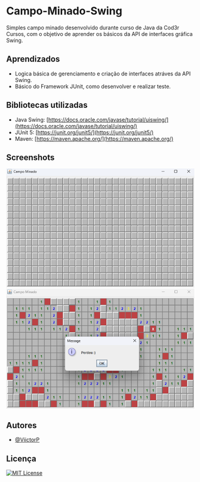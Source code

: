 
# Campo-Minado-Swing

Simples campo minado desenvolvido durante curso de Java da Cod3r Cursos, com o objetivo de aprender os básicos da API de interfaces gráfica Swing.


## Aprendizados

- Logica básica de gerenciamento e criação de interfaces atráves da API Swing.
- Básico do Framework JUnit, como desenvolver e realizar teste.
## Bibliotecas utilizadas

- Java Swing: [https://docs.oracle.com/javase/tutorial/uiswing/](https://docs.oracle.com/javase/tutorial/uiswing/)
- JUnit 5: [https://junit.org/junit5/](https://junit.org/junit5/)
- Maven: [https://maven.apache.org/](https://maven.apache.org/)
## Screenshots

![interface](img/interface1.png)
![interface](img/interface2.png)
## Autores

- [@ViictorP](https://www.github.com/ViictorP)


## Licença

[![MIT License](https://img.shields.io/badge/License-MIT-green.svg)](https://choosealicense.com/licenses/mit/)

